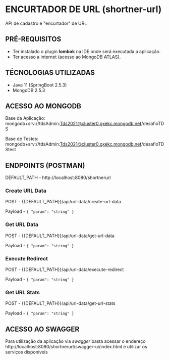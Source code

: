 # ENCURTADOR DE URL (shortner-url)
API de cadastro e "encurtador" de URL

## PRÉ-REQUISITOS

* Ter instalado o plugin **lombok** na IDE onde será executada a aplicação.
* Ter acesso a internet (acesso ao MongoDB ATLAS).

## TÉCNOLOGIAS UTILIZADAS
* Java 11 (SpringBoot 2.5.3)
* MongoDB 2.5.3

## ACESSO AO MONGODB
Base da Aplicação: mongodb+srv://tdsAdmin:Tds2021@cluster0.gxekc.mongodb.net/desafioTDS

Base de Testes: mongodb+srv://tdsAdmin:Tds2021@cluster0.gxekc.mongodb.net/desafioTDStest

## ENDPOINTS (POSTMAN)

DEFAULT_PATH - http://localhost:8080/shortnerurl

### Create URL Data

POST - {{DEFAULT_PATH}}/api/url-data/create-url-data

Payload - <code>{
   "param": "string"
}</code>

### Get URL Data

POST - {{DEFAULT_PATH}}/api/url-data/get-url-data

Payload - <code>{
   "param": "string"
}</code>

### Execute Redirect

POST - {{DEFAULT_PATH}}/api/url-data/execute-redirect

Payload - <code>{
   "param": "string"
}</code>

### Get URL Stats

POST - {{DEFAULT_PATH}}/api/url-data/get-url-stats

Payload - <code>{
   "param": "string"
}</code>

## ACESSO AO SWAGGER

Para utilização da aplicação via *swagger* basta acessar o endereço http://localhost:8080/shortnerurl/swagger-ui/index.html e utilizar os serviços disponíveis


